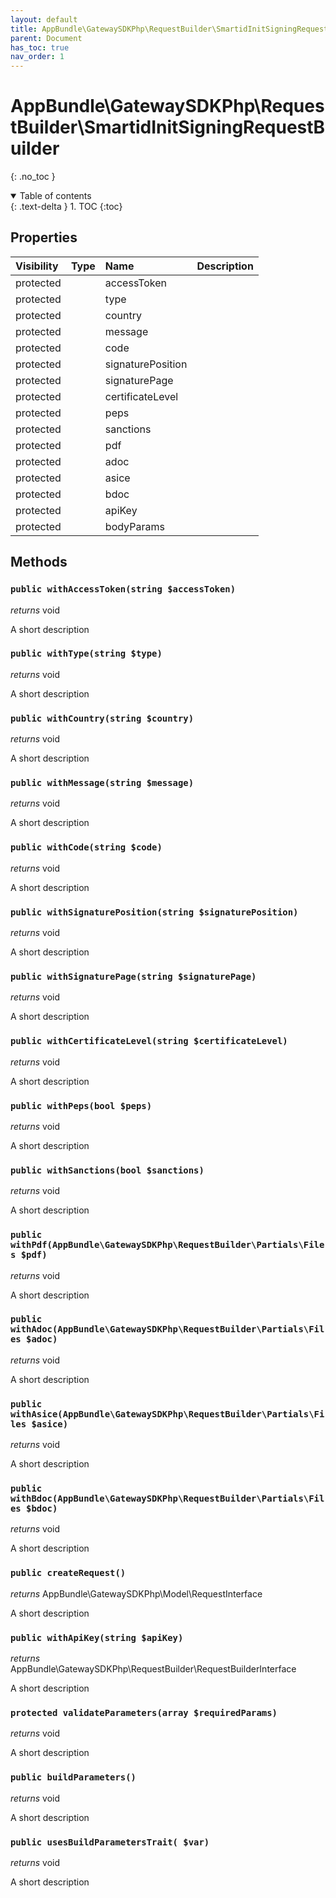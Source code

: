 ```yaml
---
layout: default
title: AppBundle\GatewaySDKPhp\RequestBuilder\SmartidInitSigningRequestBuilder
parent: Document
has_toc: true
nav_order: 1
---
```


# AppBundle\GatewaySDKPhp\RequestBuilder\SmartidInitSigningRequestBuilder
{: .no_toc }

<details open markdown="block">
  <summary>
    Table of contents
  </summary>
  {: .text-delta }
1. TOC
{:toc}
</details>

## Properties

| Visibility | Type | Name | Description |
| :--- | :--- | :--- | :--- |
| protected |  | accessToken |  |
| protected |  | type |  |
| protected |  | country |  |
| protected |  | message |  |
| protected |  | code |  |
| protected |  | signaturePosition |  |
| protected |  | signaturePage |  |
| protected |  | certificateLevel |  |
| protected |  | peps |  |
| protected |  | sanctions |  |
| protected |  | pdf |  |
| protected |  | adoc |  |
| protected |  | asice |  |
| protected |  | bdoc |  |
| protected |  | apiKey |  |
| protected |  | bodyParams |  |


## Methods

### `public withAccessToken(string $accessToken)`

*returns* void

A short description

### `public withType(string $type)`

*returns* void

A short description

### `public withCountry(string $country)`

*returns* void

A short description

### `public withMessage(string $message)`

*returns* void

A short description

### `public withCode(string $code)`

*returns* void

A short description

### `public withSignaturePosition(string $signaturePosition)`

*returns* void

A short description

### `public withSignaturePage(string $signaturePage)`

*returns* void

A short description

### `public withCertificateLevel(string $certificateLevel)`

*returns* void

A short description

### `public withPeps(bool $peps)`

*returns* void

A short description

### `public withSanctions(bool $sanctions)`

*returns* void

A short description

### `public withPdf(AppBundle\GatewaySDKPhp\RequestBuilder\Partials\Files $pdf)`

*returns* void

A short description

### `public withAdoc(AppBundle\GatewaySDKPhp\RequestBuilder\Partials\Files $adoc)`

*returns* void

A short description

### `public withAsice(AppBundle\GatewaySDKPhp\RequestBuilder\Partials\Files $asice)`

*returns* void

A short description

### `public withBdoc(AppBundle\GatewaySDKPhp\RequestBuilder\Partials\Files $bdoc)`

*returns* void

A short description

### `public createRequest()`

*returns* AppBundle\GatewaySDKPhp\Model\RequestInterface

A short description

### `public withApiKey(string $apiKey)`

*returns* AppBundle\GatewaySDKPhp\RequestBuilder\RequestBuilderInterface

A short description

### `protected validateParameters(array $requiredParams)`

*returns* void

A short description

### `public buildParameters()`

*returns* void

A short description

### `public usesBuildParametersTrait( $var)`

*returns* void

A short description

